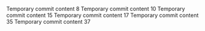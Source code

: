 Temporary commit content 8
Temporary commit content 10
Temporary commit content 15
Temporary commit content 17
Temporary commit content 35
Temporary commit content 37
